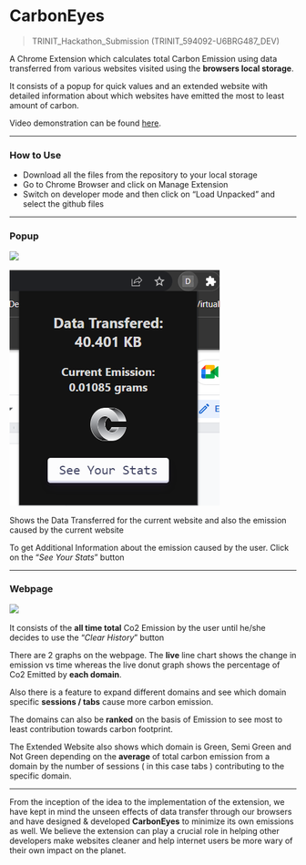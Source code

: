 # **CarbonEyes**

> TRINIT_Hackathon_Submission (TRINIT_594092-U6BRG487_DEV)

A Chrome Extension which calculates total Carbon Emission using data transferred from various websites visited using the **browsers local storage**.

It consists of a popup for quick values and an extended website with detailed information about which websites have emitted the most to least amount of carbon.

Video demonstration can be found [here](https://drive.google.com/file/d/1N4sDaqi0SSdcY0UGafsXf2HUmv0BDQWN/view?usp=sharing).

___

### **How to Use**

- Download all the files from the repository to your local storage
- Go to Chrome Browser and click on Manage Extension
- Switch on developer mode and then click on “Load Unpacked” and select the github files

___

### **Popup**

![](Aspose.Words.58f915f2-c4fe-4c01-957a-b510e86d2850.001.png)

![](Aspose.Words.58f915f2-c4fe-4c01-957a-b510e86d2850.002.png)

Shows the Data Transferred for the current website and also the emission caused by the current website

To get Additional Information about the emission caused by the user. Click on the “_See Your Stats_” button

___

### **Webpage**

![](Aspose.Words.58f915f2-c4fe-4c01-957a-b510e86d2850.003.png)

It consists of the **all time total** Co2 Emission by the user until he/she decides to use the “_Clear History_” button 

There are 2 graphs on the webpage. The **live** line chart shows the change in emission vs time whereas the live donut graph shows the percentage of Co2 Emitted by **each domain**.

Also there is a feature to expand different domains and see which domain specific **sessions / tabs** cause more carbon emission.

The domains can also be **ranked** on the basis of Emission to see most to least contribution towards carbon footprint.

The Extended Website also shows which domain is Green, Semi Green and Not Green depending on the **average** of total carbon emission from a domain by the number of sessions ( in this case tabs ) contributing to the specific domain.

___

From the inception of the idea to the implementation of the extension, we have kept in mind the unseen effects of data transfer through our browsers and have designed & developed **CarbonEyes** to minimize its own emissions as well. We believe the extension can play a crucial role in helping other developers make websites cleaner and help internet users be more wary of their own impact on the planet. 

